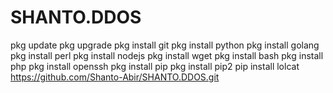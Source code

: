 # SHANTO.DDOS


pkg update 
pkg upgrade 
pkg install git
pkg install python 
pkg install golang
pkg install perl
pkg install nodejs
pkg install wget
pkg install bash
pkg install php
pkg install openssh
pkg install pip
pkg install pip2
pip install lolcat
https://github.com/Shanto-Abir/SHANTO.DDOS.git
